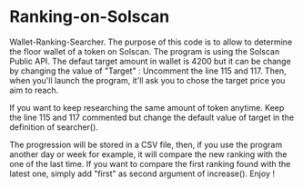 # Ranking-on-Solscan

Wallet-Ranking-Searcher. The purpose of this code is to allow to determine the floor wallet of a token on Solscan. The program is using the Solscan Public API. The defaut
target amount in wallet is 4200 but it can be change by changing the value of "Target" : Uncomment the line 115 and 117. Then, when you'll launch the program, it'll ask you
to chose the target price you aim to reach. 

If you want to keep researching the same amount of token anytime. Keep the line 115 and 117 commented but change the default value of target in the definition of searcher().

The progression will be stored in a CSV file, then, if you use the program another day or week for example, it will compare the new ranking with the one of the last time.
If you want to compare the first ranking found with the latest one, simply add "first" as second argument of increase(). 
Enjoy !
